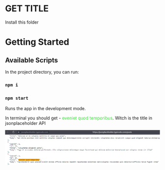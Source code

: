 # GET TITLE 
Install this folder 

# Getting Started 

## Available Scripts

In the project directory, you can run:

### `npm i`

### `npm start`

Runs the app in the development mode.

In terminal you should get - <span style="color: #2d2d ; display: inline">eveniet quod temporibus</span>.
Witch is the title in jsonplaceholder API



![alt](/ITSports/1/src/screen.png)
